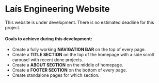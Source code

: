 # Laís Engineering Website
This website is under development. There is no estimated deadline for this project.

#### Goals to achieve during this development: 
   + Create a fully working **NAVIGATION BAR** on the top of every page.
   + Create a **TITLE SECTION** on the top of the homepage with a side scroll carousel with recent done projects.
   + Create a **ABOUT SECTION** on the middle of homepage.
   + Create a **FOOTER SECTION** on the bottom of every page.
   + Create standalone pages for which section.